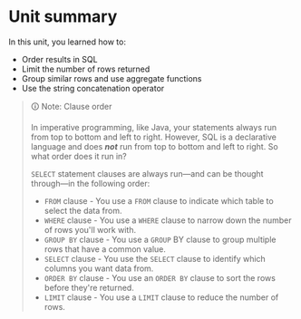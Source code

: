 # Unit summary

In this unit, you learned how to:

-   Order results in SQL
-   Limit the number of rows returned
-   Group similar rows and use aggregate functions
-   Use the string concatenation operator

>🛈 Note: Clause order
>
>In imperative programming, like Java, your statements always run from top to bottom and left to right. However, SQL is a declarative language and does **_not_** run from top to bottom and left to right. So what order does it run in?
>
>`SELECT` statement clauses are always run—and can be thought through—in the following order:
>
>-   `FROM` clause - You use a `FROM` clause to indicate which table to select the data from.
>-   `WHERE` clause - You use a `WHERE` clause to narrow down the number of rows you'll work with.
>-   `GROUP BY` clause - You use a `GROUP` BY clause to group multiple rows that have a common value.
>-   `SELECT` clause - You use the `SELECT` clause to identify which columns you want data from.
>-   `ORDER BY` clause - You use an `ORDER BY` clause to sort the rows before they're returned.
>-   `LIMIT` clause - You use a `LIMIT` clause to reduce the number of rows.
